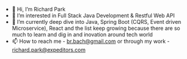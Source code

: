 - 👋 Hi, I’m Richard Park
- 👀 I’m interested in Full Stack Java Development & Restful Web API 
- 🌱 I’m currently deep dive into Java, Spring Boot (CQRS, Event driven Microservice), React and the list keep growing because there are so much to learn and dig in and inovation around tech world
- 📫 How to reach me - br.bach@gmail.com or through my work - richard.park@expeditors.com

<!---
codeForceBach/codeForceBach is a ✨ special ✨ repository because its `README.md` (this file) appears on your GitHub profile.
You can click the Preview link to take a look at your changes.
--->
